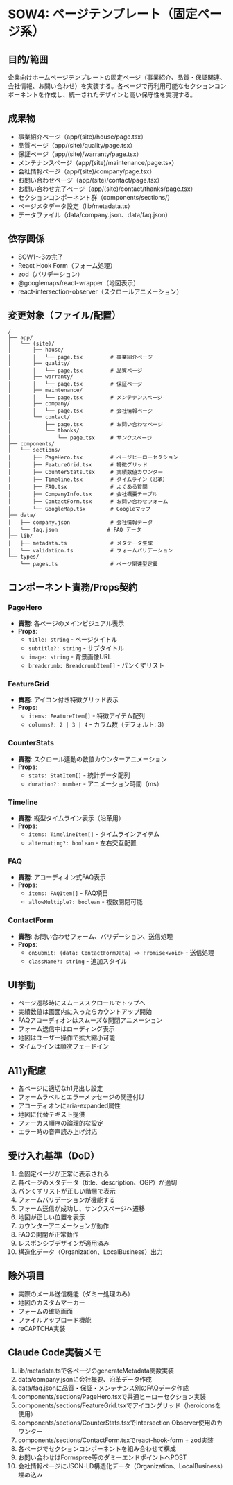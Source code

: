 # SOW4: ページテンプレート（固定ページ系）

## 目的/範囲

企業向けホームページテンプレートの固定ページ（事業紹介、品質・保証関連、会社情報、お問い合わせ）を実装する。各ページで再利用可能なセクションコンポーネントを作成し、統一されたデザインと高い保守性を実現する。

## 成果物

- 事業紹介ページ（app/(site)/house/page.tsx）
- 品質ページ（app/(site)/quality/page.tsx）
- 保証ページ（app/(site)/warranty/page.tsx）
- メンテナンスページ（app/(site)/maintenance/page.tsx）
- 会社情報ページ（app/(site)/company/page.tsx）
- お問い合わせページ（app/(site)/contact/page.tsx）
- お問い合わせ完了ページ（app/(site)/contact/thanks/page.tsx）
- セクションコンポーネント群（components/sections/）
- ページメタデータ設定（lib/metadata.ts）
- データファイル（data/company.json、data/faq.json）

## 依存関係

- SOW1～3の完了
- React Hook Form（フォーム処理）
- zod（バリデーション）
- @googlemaps/react-wrapper（地図表示）
- react-intersection-observer（スクロールアニメーション）

## 変更対象（ファイル/配置）

```
/
├── app/
│   └── (site)/
│       ├── house/
│       │   └── page.tsx         # 事業紹介ページ
│       ├── quality/
│       │   └── page.tsx         # 品質ページ
│       ├── warranty/
│       │   └── page.tsx         # 保証ページ
│       ├── maintenance/
│       │   └── page.tsx         # メンテナンスページ
│       ├── company/
│       │   └── page.tsx         # 会社情報ページ
│       └── contact/
│           ├── page.tsx         # お問い合わせページ
│           └── thanks/
│               └── page.tsx     # サンクスページ
├── components/
│   └── sections/
│       ├── PageHero.tsx         # ページヒーローセクション
│       ├── FeatureGrid.tsx      # 特徴グリッド
│       ├── CounterStats.tsx     # 実績数値カウンター
│       ├── Timeline.tsx         # タイムライン（沿革）
│       ├── FAQ.tsx              # よくある質問
│       ├── CompanyInfo.tsx      # 会社概要テーブル
│       ├── ContactForm.tsx      # お問い合わせフォーム
│       └── GoogleMap.tsx        # Googleマップ
├── data/
│   ├── company.json             # 会社情報データ
│   └── faq.json                # FAQ データ
├── lib/
│   ├── metadata.ts              # メタデータ生成
│   └── validation.ts            # フォームバリデーション
└── types/
    └── pages.ts                 # ページ関連型定義
```

## コンポーネント責務/Props契約

### PageHero

- **責務**: 各ページのメインビジュアル表示
- **Props**:
  - `title: string` - ページタイトル
  - `subtitle?: string` - サブタイトル
  - `image: string` - 背景画像URL
  - `breadcrumb: BreadcrumbItem[]` - パンくずリスト

### FeatureGrid

- **責務**: アイコン付き特徴グリッド表示
- **Props**:
  - `items: FeatureItem[]` - 特徴アイテム配列
  - `columns?: 2 | 3 | 4` - カラム数（デフォルト: 3）

### CounterStats

- **責務**: スクロール連動の数値カウンターアニメーション
- **Props**:
  - `stats: StatItem[]` - 統計データ配列
  - `duration?: number` - アニメーション時間（ms）

### Timeline

- **責務**: 縦型タイムライン表示（沿革用）
- **Props**:
  - `items: TimelineItem[]` - タイムラインアイテム
  - `alternating?: boolean` - 左右交互配置

### FAQ

- **責務**: アコーディオン式FAQ表示
- **Props**:
  - `items: FAQItem[]` - FAQ項目
  - `allowMultiple?: boolean` - 複数開閉可能

### ContactForm

- **責務**: お問い合わせフォーム、バリデーション、送信処理
- **Props**:
  - `onSubmit: (data: ContactFormData) => Promise<void>` - 送信処理
  - `className?: string` - 追加スタイル

## UI挙動

- ページ遷移時にスムーススクロールでトップへ
- 実績数値は画面内に入ったらカウントアップ開始
- FAQアコーディオンはスムーズな開閉アニメーション
- フォーム送信中はローディング表示
- 地図はユーザー操作で拡大縮小可能
- タイムラインは順次フェードイン

## A11y配慮

- 各ページに適切なh1見出し設定
- フォームラベルとエラーメッセージの関連付け
- アコーディオンにaria-expanded属性
- 地図に代替テキスト提供
- フォーカス順序の論理的な設定
- エラー時の音声読み上げ対応

## 受け入れ基準（DoD）

1. 全固定ページが正常に表示される
2. 各ページのメタデータ（title、description、OGP）が適切
3. パンくずリストが正しい階層で表示
4. フォームバリデーションが機能する
5. フォーム送信が成功し、サンクスページへ遷移
6. 地図が正しい位置を表示
7. カウンターアニメーションが動作
8. FAQの開閉が正常動作
9. レスポンシブデザインが適用済み
10. 構造化データ（Organization、LocalBusiness）出力

## 除外項目

- 実際のメール送信機能（ダミー処理のみ）
- 地図のカスタムマーカー
- フォームの確認画面
- ファイルアップロード機能
- reCAPTCHA実装

## Claude Code実装メモ

1. lib/metadata.tsで各ページのgenerateMetadata関数実装
2. data/company.jsonに会社概要、沿革データ作成
3. data/faq.jsonに品質・保証・メンテナンス別のFAQデータ作成
4. components/sections/PageHero.tsxで共通ヒーローセクション実装
5. components/sections/FeatureGrid.tsxでアイコングリッド（heroiconsを使用）
6. components/sections/CounterStats.tsxでIntersection Observer使用のカウンター
7. components/sections/ContactForm.tsxでreact-hook-form + zod実装
8. 各ページでセクションコンポーネントを組み合わせて構成
9. お問い合わせはFormspree等のダミーエンドポイントへPOST
10. 会社情報ページにJSON-LD構造化データ（Organization、LocalBusiness）埋め込み

